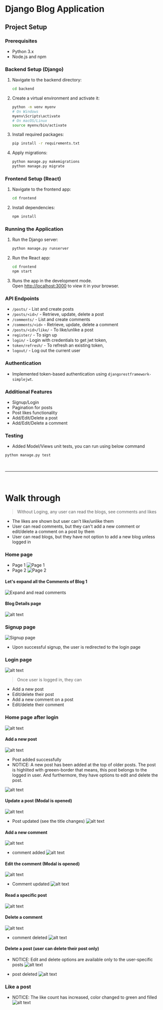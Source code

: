# Django Blog Application

## Project Setup

### Prerequisites
- Python 3.x
- Node.js and npm

### Backend Setup (Django)
1. Navigate to the backend directory:
    ```sh
    cd backend
2. Create a virtual environment and activate it:
    ```sh
    python -m venv myenv
    # On Windows
    myenv\Scripts\activate
    # On macOS/Linux
    source myenv/bin/activate
    ```
3. Install required packages:
    ```sh
    pip install -r requirements.txt
    ```
4. Apply migrations:
    ```sh
    python manage.py makemigrations
    python manage.py migrate
    ```

### Frontend Setup (React)
1. Navigate to the frontend app:
    ```sh
    cd frontend
    ```
2. Install dependencies:
    ```sh
    npm install
    ```

### Running the Application
1. Run the Django server:
    ```sh
    python manage.py runserver
    ```
2. Run the React app:
    ```sh
    cd frontend
    npm start
    ```

3. Runs the app in the development mode.\
Open [http://localhost:3000](http://localhost:3000) to view it in your browser.

### API Endpoints
- `/posts/` - List and create posts
- `/posts/<id>/` - Retrieve, update, delete a post
- `/comments/` - List and create comments
- `/comments/<id>` - Retrieve, update, delete a comment
- `/posts/<id>/like/` - To like/unlike a post
- `register/` - To sign up
- `login/` - Login with credentials to get jwt token,
- `token/refresh/` - To refresh an existing token,
- `logout/` - Log out the current user

### Authentication
- Implemented token-based authentication using `djangorestframework-simplejwt`.

### Additional Features
- Signup/Login
- Pagination for posts
- Post likes functionality
- Add/Edit/Delete a post
- Add/Edit/Delete a comment

### Testing
- Added Model/Views unit tests, you can run using below command
```sh
python manage.py test
```


<br/>
<hr>
<br/>


# Walk through

> Without Loging, any user can read the blogs, see comments and likes

- The likes are shown but user can't like/unlike them
- User can read comments, but they can't add a new comment or edit/delete a comment on a post by them
- User can read blogs, but they have not option to add a new blog unless logged in

### Home page
- Page 1
![Page 1](screenshots/image.png)
- Page 2
![Page 2](screenshots/image-1.png)

#### Let's expand all the Comments of Blog 1
![Expand and read comments](<screenshots/image -3.png>)

#### Blog Details page
![alt text](screenshots/read-a-post.png)



### Signup page
![Signup page](screenshots/image-signup.png)

- Upon successful signup, the user is redirected to the login page


### Login page
![alt text](screenshots/image-login.png)


> Once user is logged in, they can

- Add a new post
- Edit/delete their post
- Add a new comment on a post
- Edit/delete their comment

### Home page after login
![alt text](screenshots/image-loggedin-home.png)


#### Add a new post
![alt text](screenshots/add-post.png)

- Post added successfully
- NOTICE: A new post has been added at the top of older posts. The post is highlited with greeen-border that means, this post belongs to the logged in user. And furthermore, they have options to edit and delete the post.

![alt text](screenshots/post-added.png)


#### Update a post (Modal is opened)
![alt text](screenshots/update-post.png)
- Post updated (see the title changes)
![alt text](screenshots/post-updated.png)


#### Add a new comment
![alt text](screenshots/add-comment.png)
- comment added
![alt text](screenshots/comment-added.png)


#### Edit the comment (Modal is opened)
![alt text](screenshots/update-comment.png)

- Comment updated
![alt text](screenshots/comment-updated.png)


#### Read a specific post
![alt text](screenshots/read-a-post.png)


#### Delete a comment
![alt text](screenshots/delete-comment.png)
- comment deleted
![alt text](screenshots/comment-deleted.png)


#### Delete a post (user can delete their post only)
- NOTICE: Edit and delete options are available only to the user-specific posts
![alt text](screenshots/delete-post.png)

- post deleted
![alt text](screenshots/post-deleted.png)


### Like a post
- NOTICE: The like count has increased, color changed to green and filled
![alt text](screenshots/like-a-post.png)
